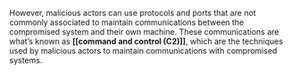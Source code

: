 However, malicious actors can use protocols and ports that are not commonly associated to maintain communications between the compromised system and their own machine. These communications are what’s known as **[[command and control (C2)]]**, which are the techniques used by malicious actors to maintain communications with compromised systems.
